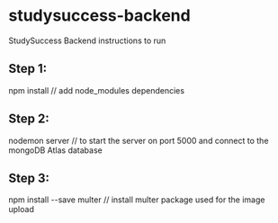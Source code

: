 # studysuccess-backend
StudySuccess Backend instructions to run
## Step 1:
npm install // add node_modules dependencies
## Step 2: 
nodemon server // to start the server on port 5000 and connect to the mongoDB Atlas database
## Step 3: 
npm install --save multer // install multer package used for the image upload

